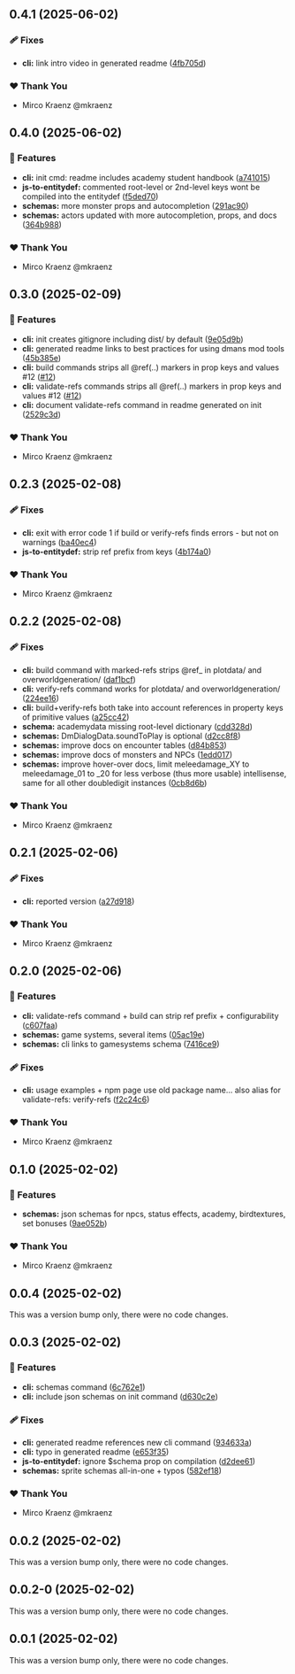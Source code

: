 ## 0.4.1 (2025-06-02)

### 🩹 Fixes

- **cli:** link intro video in generated readme ([4fb705d](https://github.com/mkraenz/dungeonmans-mod-tools/commit/4fb705d))

### ❤️ Thank You

- Mirco Kraenz @mkraenz

## 0.4.0 (2025-06-02)

### 🚀 Features

- **cli:** init cmd: readme includes academy student handbook ([a741015](https://github.com/mkraenz/dungeonmans-mod-tools/commit/a741015))
- **js-to-entitydef:** commented root-level or 2nd-level keys wont be compiled into the entitydef ([f5ded70](https://github.com/mkraenz/dungeonmans-mod-tools/commit/f5ded70))
- **schemas:** more monster props and autocompletion ([291ac90](https://github.com/mkraenz/dungeonmans-mod-tools/commit/291ac90))
- **schemas:** actors updated with more autocompletion, props, and docs ([364b988](https://github.com/mkraenz/dungeonmans-mod-tools/commit/364b988))

### ❤️ Thank You

- Mirco Kraenz @mkraenz

## 0.3.0 (2025-02-09)

### 🚀 Features

- **cli:** init creates gitignore including dist/ by default ([9e05d9b](https://github.com/mkraenz/dungeonmans-mod-tools/commit/9e05d9b))
- **cli:** generated readme links to best practices for using dmans mod tools ([45b385e](https://github.com/mkraenz/dungeonmans-mod-tools/commit/45b385e))
- **cli:** build commands strips all @ref(..) markers in prop keys and values #12 ([#12](https://github.com/mkraenz/dungeonmans-mod-tools/issues/12))
- **cli:** validate-refs commands strips all @ref(..) markers in prop keys and values #12 ([#12](https://github.com/mkraenz/dungeonmans-mod-tools/issues/12))
- **cli:** document validate-refs command in readme generated on init ([2529c3d](https://github.com/mkraenz/dungeonmans-mod-tools/commit/2529c3d))

### ❤️ Thank You

- Mirco Kraenz @mkraenz

## 0.2.3 (2025-02-08)

### 🩹 Fixes

- **cli:** exit with error code 1 if build or verify-refs finds errors - but not on warnings ([ba40ec4](https://github.com/mkraenz/dungeonmans-mod-tools/commit/ba40ec4))
- **js-to-entitydef:** strip ref prefix from keys ([4b174a0](https://github.com/mkraenz/dungeonmans-mod-tools/commit/4b174a0))

### ❤️ Thank You

- Mirco Kraenz @mkraenz

## 0.2.2 (2025-02-08)

### 🩹 Fixes

- **cli:** build command with marked-refs strips @ref_ in plotdata/ and overworldgeneration/ ([daf1bcf](https://github.com/mkraenz/dungeonmans-mod-tools/commit/daf1bcf))
- **cli:** verify-refs command works for  plotdata/ and overworldgeneration/ ([224ee16](https://github.com/mkraenz/dungeonmans-mod-tools/commit/224ee16))
- **cli:** build+verify-refs both take into account references in property keys of primitive values ([a25cc42](https://github.com/mkraenz/dungeonmans-mod-tools/commit/a25cc42))
- **schema:** academydata missing root-level dictionary ([cdd328d](https://github.com/mkraenz/dungeonmans-mod-tools/commit/cdd328d))
- **schemas:** DmDialogData.soundToPlay is optional ([d2cc8f8](https://github.com/mkraenz/dungeonmans-mod-tools/commit/d2cc8f8))
- **schemas:** improve docs on encounter tables ([d84b853](https://github.com/mkraenz/dungeonmans-mod-tools/commit/d84b853))
- **schemas:** improve docs of monsters and NPCs ([1edd017](https://github.com/mkraenz/dungeonmans-mod-tools/commit/1edd017))
- **schemas:** improve hover-over docs, limit meleedamage_XY to meleedamage_01 to _20 for less verbose (thus more usable) intellisense, same for all other doubledigit instances ([0cb8d6b](https://github.com/mkraenz/dungeonmans-mod-tools/commit/0cb8d6b))

### ❤️ Thank You

- Mirco Kraenz @mkraenz

## 0.2.1 (2025-02-06)

### 🩹 Fixes

- **cli:** reported version ([a27d918](https://github.com/mkraenz/dungeonmans-mod-tools/commit/a27d918))

### ❤️ Thank You

- Mirco Kraenz @mkraenz

## 0.2.0 (2025-02-06)

### 🚀 Features

- **cli:** validate-refs command + build can strip ref prefix + configurability ([c607faa](https://github.com/mkraenz/dungeonmans-mod-tools/commit/c607faa))
- **schemas:** game systems, several items ([05ac19e](https://github.com/mkraenz/dungeonmans-mod-tools/commit/05ac19e))
- **schemas:** cli links to gamesystems schema ([7416ce9](https://github.com/mkraenz/dungeonmans-mod-tools/commit/7416ce9))

### 🩹 Fixes

- **cli:** usage examples + npm page use old package name... also alias for validate-refs: verify-refs ([f2c24c6](https://github.com/mkraenz/dungeonmans-mod-tools/commit/f2c24c6))

### ❤️ Thank You

- Mirco Kraenz @mkraenz

## 0.1.0 (2025-02-02)

### 🚀 Features

- **schemas:** json schemas for npcs, status effects, academy, birdtextures, set bonuses ([9ae052b](https://github.com/mkraenz/dungeonmans-mod-tools/commit/9ae052b))

### ❤️ Thank You

- Mirco Kraenz @mkraenz

## 0.0.4 (2025-02-02)

This was a version bump only, there were no code changes.

## 0.0.3 (2025-02-02)

### 🚀 Features

- **cli:** schemas command ([6c762e1](https://github.com/mkraenz/dungeonmans-mod-tools/commit/6c762e1))
- **cli:** include json schemas on init command ([d630c2e](https://github.com/mkraenz/dungeonmans-mod-tools/commit/d630c2e))

### 🩹 Fixes

- **cli:** generated readme references new cli command ([934633a](https://github.com/mkraenz/dungeonmans-mod-tools/commit/934633a))
- **cli:** typo in generated readme ([e653f35](https://github.com/mkraenz/dungeonmans-mod-tools/commit/e653f35))
- **js-to-entitydef:** ignore $schema prop on compilation ([d2dee61](https://github.com/mkraenz/dungeonmans-mod-tools/commit/d2dee61))
- **schemas:** sprite schemas all-in-one + typos ([582ef18](https://github.com/mkraenz/dungeonmans-mod-tools/commit/582ef18))

### ❤️ Thank You

- Mirco Kraenz @mkraenz

## 0.0.2 (2025-02-02)

This was a version bump only, there were no code changes.

## 0.0.2-0 (2025-02-02)

This was a version bump only, there were no code changes.

## 0.0.1 (2025-02-02)

This was a version bump only, there were no code changes.